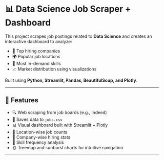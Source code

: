 # 📊 Data Science Job Scraper + Dashboard

This project scrapes job postings related to **Data Science** and creates an interactive dashboard to analyze:
- 💼 Top hiring companies
- 🌍 Popular job locations
- 🧠 Most in-demand skills
- 📈 Market distribution using visualizations

Built using **Python, Streamlit, Pandas, BeautifulSoup, and Plotly**.

---

## 🚀 Features

- 🔍 Web scraping from job boards (e.g., Indeed)
- 📁 Saves data to `jobs.csv`
- 📊 Visual dashboard built with Streamlit + Plotly
- 📍 Location-wise job counts
- 🏢 Company-wise hiring stats
- 🧠 Skill frequency analysis
- 🌞 Treemap and sunburst charts for intuitive navigation

---

